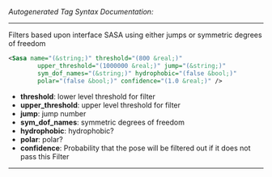 _Autogenerated Tag Syntax Documentation:_

---
Filters based upon interface SASA using either jumps or symmetric degrees of freedom

```xml
<Sasa name="(&string;)" threshold="(800 &real;)"
        upper_threshold="(1000000 &real;)" jump="(&string;)"
        sym_dof_names="(&string;)" hydrophobic="(false &bool;)"
        polar="(false &bool;)" confidence="(1.0 &real;)" />
```

-   **threshold**: lower level threshold for filter
-   **upper_threshold**: upper level threshold for filter
-   **jump**: jump number
-   **sym_dof_names**: symmetric degrees of freedom
-   **hydrophobic**: hydrophobic?
-   **polar**: polar?
-   **confidence**: Probability that the pose will be filtered out if it does not pass this Filter

---
